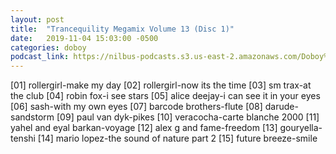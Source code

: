 ```yaml
---
layout: post
title:  "Trancequility Megamix Volume 13 (Disc 1)"
date:   2019-11-04 15:03:00 -0500
categories: doboy
podcast_link: https://nilbus-podcasts.s3.us-east-2.amazonaws.com/Doboy%20mix/Trancequility%20Megamix%20Volume%2013%20(Disc%201).mp3
---
```

[01] rollergirl-make my day
[02] rollergirl-now its the time
[03] sm trax-at the club
[04] robin fox-i see stars
[05] alice deejay-i can see it in your eyes
[06] sash-with my own eyes
[07] barcode brothers-flute
[08] darude-sandstorm
[09] paul van dyk-pikes
[10] veracocha-carte blanche 2000
[11] yahel and eyal barkan-voyage
[12] alex g and fame-freedom
[13] gouryella-tenshi
[14] mario lopez-the sound of nature part 2
[15] future breeze-smile
